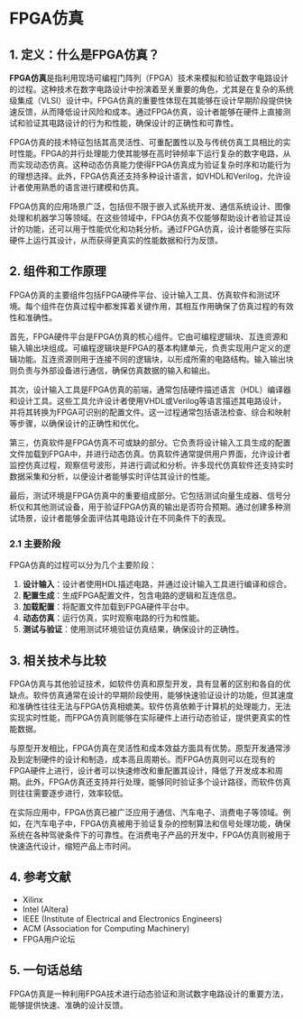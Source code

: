 # FPGA仿真

## 1. 定义：什么是**FPGA仿真**？
**FPGA仿真**是指利用现场可编程门阵列（FPGA）技术来模拟和验证数字电路设计的过程。这种技术在数字电路设计中扮演着至关重要的角色，尤其是在复杂的系统级集成（VLSI）设计中。FPGA仿真的重要性体现在其能够在设计早期阶段提供快速反馈，从而降低设计风险和成本。通过FPGA仿真，设计者能够在硬件上直接测试和验证其电路设计的行为和性能，确保设计的正确性和可靠性。

FPGA仿真的技术特征包括其高灵活性、可重配置性以及与传统仿真工具相比的实时性能。FPGA的并行处理能力使其能够在高时钟频率下运行复杂的数字电路，从而实现动态仿真。这种动态仿真能力使得FPGA仿真成为验证复杂时序和功能行为的理想选择。此外，FPGA仿真还支持多种设计语言，如VHDL和Verilog，允许设计者使用熟悉的语言进行建模和仿真。

FPGA仿真的应用场景广泛，包括但不限于嵌入式系统开发、通信系统设计、图像处理和机器学习等领域。在这些领域中，FPGA仿真不仅能够帮助设计者验证其设计的功能，还可以用于性能优化和功耗分析。通过FPGA仿真，设计者能够在实际硬件上运行其设计，从而获得更真实的性能数据和行为反馈。

## 2. 组件和工作原理
FPGA仿真的主要组件包括FPGA硬件平台、设计输入工具、仿真软件和测试环境。每个组件在仿真过程中都发挥着关键作用，其相互作用确保了仿真过程的有效性和准确性。

首先，FPGA硬件平台是FPGA仿真的核心组件。它由可编程逻辑块、互连资源和输入输出块组成。可编程逻辑块是FPGA的基本构建单元，负责实现用户定义的逻辑功能。互连资源则用于连接不同的逻辑块，以形成所需的电路结构。输入输出块则负责与外部设备进行通信，确保仿真数据的输入和输出。

其次，设计输入工具是FPGA仿真的前端，通常包括硬件描述语言（HDL）编译器和设计工具。这些工具允许设计者使用VHDL或Verilog等语言描述其电路设计，并将其转换为FPGA可识别的配置文件。这一过程通常包括语法检查、综合和映射等步骤，以确保设计的正确性和优化。

第三，仿真软件是FPGA仿真不可或缺的部分。它负责将设计输入工具生成的配置文件加载到FPGA中，并进行动态仿真。仿真软件通常提供用户界面，允许设计者监控仿真过程，观察信号波形，并进行调试和分析。许多现代仿真软件还支持实时数据采集和分析，以便设计者能够实时评估其设计的性能。

最后，测试环境是FPGA仿真中的重要组成部分。它包括测试向量生成器、信号分析仪和其他测试设备，用于验证FPGA仿真的输出是否符合预期。通过创建多种测试场景，设计者能够全面评估其电路设计在不同条件下的表现。

### 2.1 主要阶段
FPGA仿真的过程可以分为几个主要阶段：
1. **设计输入**：设计者使用HDL描述电路，并通过设计输入工具进行编译和综合。
2. **配置生成**：生成FPGA配置文件，包含电路的逻辑和互连信息。
3. **加载配置**：将配置文件加载到FPGA硬件平台中。
4. **动态仿真**：运行仿真，实时观察电路的行为和性能。
5. **测试与验证**：使用测试环境验证仿真结果，确保设计的正确性。

## 3. 相关技术与比较
FPGA仿真与其他验证技术，如软件仿真和原型开发，具有显著的区别和各自的优缺点。软件仿真通常在设计的早期阶段使用，能够快速验证设计的功能，但其速度和准确性往往无法与FPGA仿真相媲美。软件仿真依赖于计算机的处理能力，无法实现实时性能，而FPGA仿真则能够在实际硬件上进行动态验证，提供更真实的性能数据。

与原型开发相比，FPGA仿真在灵活性和成本效益方面具有优势。原型开发通常涉及到定制硬件的设计和制造，成本高且周期长。而FPGA仿真则可以在现有的FPGA硬件上进行，设计者可以快速修改和重配置其设计，降低了开发成本和周期。此外，FPGA仿真还支持并行处理，能够同时验证多个设计路径，而软件仿真则往往需要逐步进行，效率较低。

在实际应用中，FPGA仿真已被广泛应用于通信、汽车电子、消费电子等领域。例如，在汽车电子中，FPGA仿真被用于验证复杂的控制算法和信号处理功能，确保系统在各种驾驶条件下的可靠性。在消费电子产品的开发中，FPGA仿真则被用于快速迭代设计，缩短产品上市时间。

## 4. 参考文献
- Xilinx
- Intel (Altera)
- IEEE (Institute of Electrical and Electronics Engineers)
- ACM (Association for Computing Machinery)
- FPGA用户论坛

## 5. 一句话总结
FPGA仿真是一种利用FPGA技术进行动态验证和测试数字电路设计的重要方法，能够提供快速、准确的设计反馈。